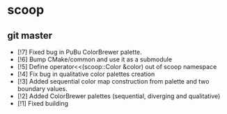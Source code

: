 # scoop

## git master
* [!7] Fixed bug in PuBu ColorBrewer palette.
* [!6] Bump CMake/common and use it as a submodule
* [!5] Define operator<<(scoop::Color &color) out of scoop namespace
* [!4] Fix bug in qualitative color palettes creation
* [!3] Added sequential color map construction from palette and two boundary values.
* [!2] Added ColorBrewer palettes (sequential, diverging and qualitative)
* [!1] Fixed building
